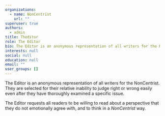```yaml
---
organizations:
  - name: NonCentrist
    url: ""
superuser: true
authors:
  - admin
title: Theditor
role: The Editor
bio: The Editor is an anonymous representation of all writers for the NonCentrist.
interests: null
social: null
education: null
email: ""
user_groups: []
---
```


The Editor is an anonymous representation of all writers for the NonCentrist. They are selected for their relative inability to judge right or wrong easily even after they have thoroughly examined a specific issue. 

The Editor requests all readers to be willing to read about a perspective that they do not emotionally agree with, and to think in a *NonCentrist* way.
